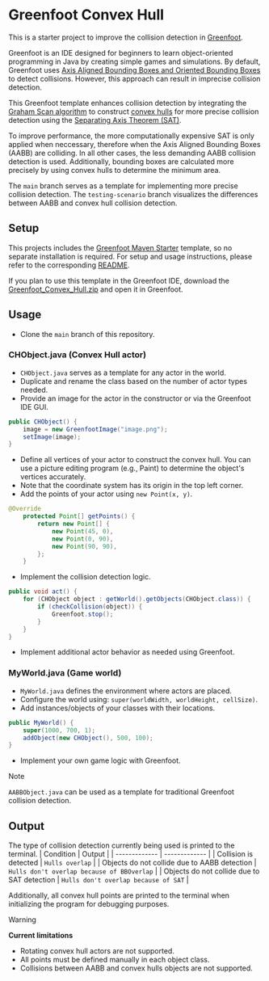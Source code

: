 # Greenfoot Convex Hull
This is a starter project to improve the collision detection in [Greenfoot](https://www.greenfoot.org/overview).

Greenfoot is an IDE designed for beginners to learn object-oriented programming in Java by creating simple games and simulations. By default, Greenfoot uses [Axis Aligned Bounding Boxes and Oriented Bounding Boxes](https://en.wikipedia.org/wiki/Minimum_bounding_box) to detect collisions. However, this approach can result in imprecise collision detection.

This Greenfoot template enhances collision detection by integrating the [Graham Scan algorithm](https://en.wikipedia.org/wiki/Graham_scan) to construct [convex hulls](https://en.wikipedia.org/wiki/Convex_hull) for more precise collision detection using the [Separating Axis Theorem (SAT)](https://programmerart.weebly.com/separating-axis-theorem.html).

To improve performance, the more computationally expensive SAT is only applied when neccessary, therefore when the Axis Aligned Bounding Boxes (AABB) are colliding. In all other cases, the less demanding AABB collision detection is used. Additionally, bounding boxes are calculated more precisely by using convex hulls to determine the minimum area.

The `main` branch serves as a template for implementing more precise collision detection. The  `testing-scenario` branch visualizes the differences between AABB and convex hull collision detection.

## Setup
This projects includes the [Greenfoot Maven Starter](https://github.com/LeoTuet/greenfoot-maven-starter) template, so no separate installation is required. For setup and usage instructions, please refer to the corresponding [README](https://github.com/LeoTuet/greenfoot-maven-starter?tab=readme-ov-file#greenfoot-maven-starter).

If you plan to use this template in the Greenfoot IDE, download the [Greenfoot_Convex_Hull.zip](https://github.com/user-attachments/files/18718142/Greenfoot_Convex_Hull.zip)
and open it in Greenfoot.

## Usage
- Clone the `main` branch of this repository.

### CHObject.java (Convex Hull actor)
- `CHObject.java` serves as a template for any actor in the world.
- Duplicate and rename the class based on the number of actor types needed.
- Provide an image for the actor in the constructor or via the Greenfoot IDE GUI.
```java
public CHObject() { 
	image = new GreenfootImage("image.png");
	setImage(image);
}
```
- Define all vertices of your actor to construct the convex hull. You can use a picture editing program (e.g., Paint) to determine the object's vertices accurately.
- Note that the coordinate system has its origin in the top left corner.
- Add the points of your actor using `new Point(x, y)`.
```java
@Override
    protected Point[] getPoints() {
        return new Point[] {
            new Point(45, 0),
            new Point(0, 90),
            new Point(90, 90),
        };
    }
```
- Implement the collision detection logic.
```java
public void act() {
	for (CHObject object : getWorld().getObjects(CHObject.class)) {
		if (checkCollision(object)) {
			Greenfoot.stop();
		}
	}
}
```
- Implement additional actor behavior as needed using Greenfoot.

### MyWorld.java (Game world)
- `MyWorld.java` defines the environment where actors are placed.
- Configure the world using: `super(worldWidth, worldHeight, cellSize)`.
- Add instances/objects of your classes with their locations.
```java
public MyWorld() {
	super(1000, 700, 1);
	addObject(new CHObject(), 500, 100);
}
```
- Implement your own game logic with Greenfoot.

> [!NOTE]
> `AABBObject.java` can be used as a template for traditional Greenfoot collision detection.

## Output
The type of collision detection currently being used is printed to the terminal.
| Condition  | Output |
| ------------- | ------------- |
| Collision is detected | `Hulls overlap`  |
| Objects do not collide due to AABB detection  | `Hulls don't overlap because of BBOverlap`  |
| Objects do not collide due to SAT detection  | `Hulls don't overlap because of SAT`  |

Additionally, all convex hull points are printed to the terminal when initializing the program for debugging purposes.

> [!WARNING]
> **Current limitations**
> - Rotating convex hull actors are not supported. 
> - All points must be defined manually in each object class.
> - Collisions between AABB and convex hulls objects are not supported.
